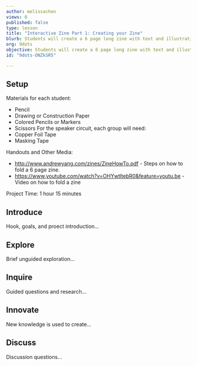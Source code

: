```yaml
---
author: melissachen
views: 0
published: false
type: lesson
title: "Interactive Zine Part 1: Creating your Zine"
blurb: Students will create a 6 page long zine with text and illustrations
org: 9dots
objective: Students will create a 6 page long zine with text and illustrations.
id: "9dots-ONZkSR5"

---
```


## Setup
Materials for each student:
- Pencil
- Drawing or Construction Paper
- Colored Pencils or Markers
- Scissors
For the speaker circuit, each group will need:
- Copper Foil Tape
- Masking Tape

Handouts and Other Media:
- http://www.andrewyang.com/zines/ZineHowTo.pdf - Steps on how to fold a 6 page zine.
- https://www.youtube.com/watch?v=OHYwtltebR0&feature=youtu.be - Video on how to fold a zine

Project Time: 1 hour 15 minutes

## Introduce
Hook, goals, and proect introduction...

## Explore
Brief unguided exploration...

## Inquire
Guided questions and research...

## Innovate
New knowledge is used to create...

## Discuss
Discussion questions...
